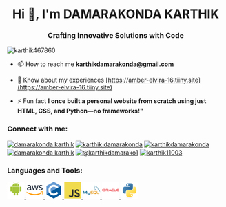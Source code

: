 <h1 align="center">Hi 👋, I'm DAMARAKONDA KARTHIK</h1>
<h3 align="center">Crafting Innovative Solutions with Code</h3>

<p align="left"> <img src="https://komarev.com/ghpvc/?username=karthik467860&label=Profile%20views&color=0e75b6&style=flat" alt="karthik467860" /> </p>

- 📫 How to reach me **karthikdamarakonda@gmail.com**

- 📄 Know about my experiences [https://amber-elvira-16.tiiny.site](https://amber-elvira-16.tiiny.site)

- ⚡ Fun fact **I once built a personal website from scratch using just HTML, CSS, and Python—no frameworks!"**

<h3 align="left">Connect with me:</h3>
<p align="left">
<a href="https://linkedin.com/in/damarakondakarthik" target="blank"><img align="center" src="https://raw.githubusercontent.com/rahuldkjain/github-profile-readme-generator/master/src/images/icons/Social/linked-in-alt.svg" alt="damarakonda karthik" height="30" width="40" /></a>
<a href="https://fb.com/karthik damarakonda" target="blank"><img align="center" src="https://raw.githubusercontent.com/rahuldkjain/github-profile-readme-generator/master/src/images/icons/Social/facebook.svg" alt="karthik damarakonda" height="30" width="40" /></a>
<a href="https://instagram.com/karthikdamarakonda" target="blank"><img align="center" src="https://raw.githubusercontent.com/rahuldkjain/github-profile-readme-generator/master/src/images/icons/Social/instagram.svg" alt="karthikdamarakonda" height="30" width="40" /></a>
<a href="https://www.youtube.com/c/damarakonda karthik" target="blank"><img align="center" src="https://raw.githubusercontent.com/rahuldkjain/github-profile-readme-generator/master/src/images/icons/Social/youtube.svg" alt="damarakonda karthik" height="30" width="40" /></a>
<a href="https://www.hackerrank.com/@karthikdamarako1" target="blank"><img align="center" src="https://raw.githubusercontent.com/rahuldkjain/github-profile-readme-generator/master/src/images/icons/Social/hackerrank.svg" alt="@karthikdamarako1" height="30" width="40" /></a>
<a href="https://www.leetcode.com/karthik11003" target="blank"><img align="center" src="https://raw.githubusercontent.com/rahuldkjain/github-profile-readme-generator/master/src/images/icons/Social/leet-code.svg" alt="karthik11003" height="30" width="40" /></a>
</p>

<h3 align="left">Languages and Tools:</h3>
<p align="left"> <a href="https://developer.android.com" target="_blank" rel="noreferrer"> <img src="https://raw.githubusercontent.com/devicons/devicon/master/icons/android/android-original-wordmark.svg" alt="android" width="40" height="40"/> </a> <a href="https://aws.amazon.com" target="_blank" rel="noreferrer"> <img src="https://raw.githubusercontent.com/devicons/devicon/master/icons/amazonwebservices/amazonwebservices-original-wordmark.svg" alt="aws" width="40" height="40"/> </a> <a href="https://www.cprogramming.com/" target="_blank" rel="noreferrer"> <img src="https://raw.githubusercontent.com/devicons/devicon/master/icons/c/c-original.svg" alt="c" width="40" height="40"/> </a> <a href="https://developer.mozilla.org/en-US/docs/Web/JavaScript" target="_blank" rel="noreferrer"> <img src="https://raw.githubusercontent.com/devicons/devicon/master/icons/javascript/javascript-original.svg" alt="javascript" width="40" height="40"/> </a> <a href="https://www.mysql.com/" target="_blank" rel="noreferrer"> <img src="https://raw.githubusercontent.com/devicons/devicon/master/icons/mysql/mysql-original-wordmark.svg" alt="mysql" width="40" height="40"/> </a> <a href="https://www.oracle.com/" target="_blank" rel="noreferrer"> <img src="https://raw.githubusercontent.com/devicons/devicon/master/icons/oracle/oracle-original.svg" alt="oracle" width="40" height="40"/> </a> <a href="https://www.python.org" target="_blank" rel="noreferrer"> <img src="https://raw.githubusercontent.com/devicons/devicon/master/icons/python/python-original.svg" alt="python" width="40" height="40"/> </a> </p>

